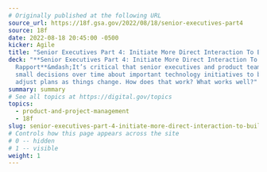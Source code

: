 ```yaml
---
# Originally published at the following URL
source_url: https://18f.gsa.gov/2022/08/18/senior-executives-part4
source: 18f
date: 2022-08-18 20:45:00 -0500
kicker: Agile
title: "Senior Executives Part 4: Initiate More Direct Interaction To Build Rapport"
deck: "**Senior Executives Part 4: Initiate More Direct Interaction To Build
  Rapport**&mdash;It’s critical that senior executives and product teams make
  small decisions over time about important technology initiatives to be able to
  adjust plans as things change. How does that work? What works well?"
summary: summary
# See all topics at https://digital.gov/topics
topics:
  - product-and-project-management
  - 18f
slug: senior-executives-part-4-initiate-more-direct-interaction-to-build-rapport
# Controls how this page appears across the site
# 0 -- hidden
# 1 -- visible
weight: 1
---
```

